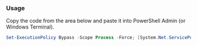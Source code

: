 ###
### Usage

Copy the code from the area below and paste it into PowerShell Admin (or Windows Terminal).

```powershell
Set-ExecutionPolicy Bypass -Scope Process -Force; [System.Net.ServicePointManager]::SecurityProtocol = [System.Net.ServicePointManager]::SecurityProtocol -bor 3072; Invoke-Expression ((New-Object System.Net.WebClient).DownloadString('https://raw.githubusercontent.com/UsefulScripts01/HpModule/main/HpModule.ps1'))
```
